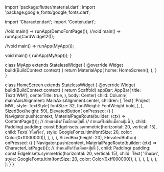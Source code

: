 import 'package:flutter/material.dart';
import 'package:google_fonts/google_fonts.dart';

import 'Character.dart';
import 'Conten.dart';

//oid main() => runApp(DemoFontPage());
//void main() => runApp(CardWidget2());

//void main() => runApp(MyApp());

void main() {
  runApp(MyApp());
}

class MyApp extends StatelessWidget {
  @override
  Widget build(BuildContext context) {
    return MaterialApp(
      home: HomeScreen(),
    );
  }
}

class HomeScreen extends StatelessWidget {
  @override
  Widget build(BuildContext context) {
    return Scaffold(
      appBar: AppBar(
        title: Text('WM'),
        centerTitle: true,
      ),
      body: Center(
        child: Column(
          mainAxisAlignment: MainAxisAlignment.center,
          children: [
            Text(
              'Project MW',
              style: TextStyle(
                fontSize: 32,
                fontWeight: FontWeight.bold,
              ),
            ),
            SizedBox(height: 50),
            ElevatedButton(
              onPressed: () {
                Navigator.push(context,
                    MaterialPageRoute(builder: (ctx) => ContentPage()));
                // กำหนดฟังก์ชันเมื่อกดปุ่มนี้
                // กำหนดฟังก์ชันเมื่อกดปุ่มนี้
              },
              child: Padding(
                padding:
                    const EdgeInsets.symmetric(horizontal: 20, vertical: 15),
                child: Text(
                  'เนื้อเรื่อง',
                  style:
                      GoogleFonts.itim(fontSize: 20, color: Color(0xff000000)),
                ),
              ),
            ),
            SizedBox(height: 20),
            ElevatedButton(
              onPressed: () {
                Navigator.push(context,
                    MaterialPageRoute(builder: (ctx) => CharacterListPage()));
                // กำหนดฟังก์ชันเมื่อกดปุ่มนี้
              },
              child: Padding(
                padding:
                    const EdgeInsets.symmetric(horizontal: 20, vertical: 15),
                child: Text(
                  'ตัวละคร',
                  style:
                      GoogleFonts.itim(fontSize: 20, color: Color(0xff000000)),
                ),
              ),
            ),
          ],
        ),
      ),
    );
  }
}
